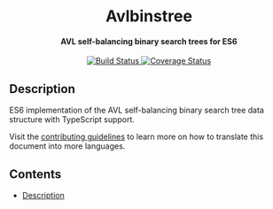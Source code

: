 <h1 align="center">
  Avlbinstree
</h1>

<h4 align="center">
  AVL self-balancing binary search trees for ES6
</h4>

<p align="center">
  <a href="https://travis-ci.com/klaussinani/avlbinstree">
    <img alt="Build Status" src="https://travis-ci.com/klaussinani/avlbinstree.svg?branch=master">
  </a>
  <a href='https://coveralls.io/github/klaussinani/avlbinstree?branch=master'>
    <img alt="Coverage Status" src="https://coveralls.io/repos/github/klaussinani/avlbinstree/badge.svg?branch=master">
  </a>
</p>

## Description

ES6 implementation of the AVL self-balancing binary search tree data structure with TypeScript support.

Visit the [contributing guidelines](https://github.com/klaussinani/avlbinstree/blob/master/contributing.md#translating-documentation) to learn more on how to translate this document into more languages.

## Contents

- [Description](#description)
